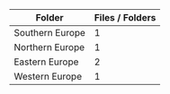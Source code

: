| Folder          |   Files / Folders |
|-----------------|-------------------|
| Southern Europe |                 1 |
| Northern Europe |                 1 |
| Eastern Europe  |                 2 |
| Western Europe  |                 1 |
